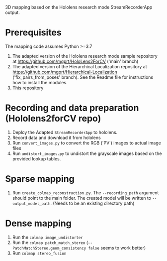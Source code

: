 3D mapping based on the Hololens research mode StreamRecorderApp output.

# Prerequisites
The mapping code assumes Python >=3.7

1. The adapted version of the Hololens research mode sample repository at https://github.com/mgprt/HoloLens2ForCV ('main' branch)
1. The adapted version of the Hierarchical Localization repository at https://github.com/mgprt/Hierarchical-Localization ('fix_pairs_from_poses' branch). See the Readme file for instructions how to install the modules.
1. This repository

# Recording and data preparation (Hololens2forCV repo)
1. Deploy the Adapted `StreamRecorderApp` to hololens.
1. Record data and download it from hololens
1. Run `convert_images.py` to convert the RGB ('PV') images to actual image files
1. Run `undistort_images.py` to undistort the grayscale images based on the provided lookup tables.

# Sparse mapping
1. Run `create_colmap_reconstruction.py`. The `--recording_path` argument should point to the main folder. The created model will be written to `--output_model_path`. (Needs to be an existing directory path)

# Dense mapping
1. Run the `colmap image_undistorter`
1. Run the `colmap patch_match_stereo` (`--PatchMatchStereo.geom_consistency false` seems to work better)
1. Run `colmap stereo_fusion`
